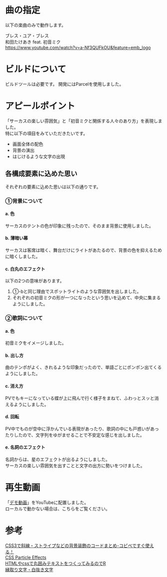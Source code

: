 # 曲の指定
以下の楽曲のみで動作します。

ブレス・ユア・ブレス<br>
和田たけあき feat. 初音ミク<br>
https://www.youtube.com/watch?v=a-Nf3QUFkOU&feature=emb_logo

# ビルドについて
ビルドツールは必要です。
開発にはParcelを使用しました。

# アピールポイント
「サーカスの楽しい雰囲気」と「初音ミクと関係する人々のあり方」を表現しました。<br>
特に以下の項目をみていただきたいです。<br>
- 画面全体の配色
- 背景の演出
- はじけるような文字の出現

## 各構成要素に込めた思い
それぞれの要素に込めた思いは以下の通りです。

### ①背景について
#### a. 色
サーカスのテントの色が印象に残ったので、そのまま背景に使用しました。

#### b. 薄暗い幕
サーカスは客席は暗く、舞台だけにライトがあたるので、背景の色を抑えるために暗くしました。

#### c. 白丸のエフェクト
以下の2つの意味があります。
1. ①-bと同じ理由でスポットライトのような雰囲気を出しました。
2. それぞれの初音ミクの形が一つになったという思いを込めて、中央に集まるようにしました。

### ②歌詞について
#### a. 色
初音ミクをイメージしました。

#### b. 出し方
曲のテンポがよく、きれるような印象だったので、単語ごとにポンポン出てくるようにしました。

#### c. 消え方
PVでもキーになっている蝶が上に飛んで行く様子をまねて、ふわっとスッと消えるようにしました。

#### d. 回転
PV中でものが空中に浮かんでいる表現があったり、歌詞の中にも戸惑いがあったりしたので、文字列をゆがませることで不安定な感じを出しました。

#### e. 名詞のエフェクト
名詞からは、星のエフェクトが出るようにしました。<br>
サーカスの楽しい雰囲気を出すことと文字の出方に勢いをつけました。

# 再生動画
「[デモ動画](https://youtu.be/twvxBUvi3rY)」をYouTubeに配置しました。<br>
ローカルで動かない場合は、こちらをご覧ください。

# 参考
[CSS3で斜線・ストライプなどの背景装飾のコードまとめ-コピペですぐ使える！](http://blog.re-sta.com/?p=292)<br>
[CSS Particle Effects](https://codepen.io/z-/pen/bpxgWZ)<br>
[HTMLやcssで丸囲みテキストをつくってみるのでR](https://naruhesogoma.net/archives/1646)<br>
[縁取り文字・白抜き文字](https://webparts.cman.jp/string/outline/)
